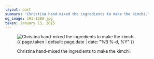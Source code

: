 ```yaml
---
layout: post
summary: 'Christina hand-mixed the ingredients to make the kimchi.'
og_image: 391-1280.jpg
taken: January 13, 2015
---
```


<figure class="post">
 <img alt="Christina hand-mixed the ingredients to make the kimchi." sizes="(min-width: 700px) 50vw, calc(100vw - 2rem)" src="{{ site.assets_url }}/391-640.jpg" srcset="{{ site.assets_url }}/391-1280.jpg 1280w, {{ site.assets_url }}/391-960.jpg 960w, {{ site.assets_url }}/391-640.jpg 640w, {{ site.assets_url }}/391-320.jpg 320w"/>
 <figcaption>
  <time>
   {{ page.taken | default: page.date | date: "%B %-d, %Y" }}
  </time>
  <p>
   Christina hand-mixed the ingredients to make the kimchi.
  </p>
 </figcaption>
</figure>
